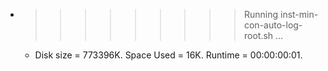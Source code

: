 * >>>>>>>>> Running inst-min-con-auto-log-root.sh ...
  * Disk size = 773396K. Space Used = 16K. Runtime = 00:00:00:01.
